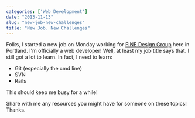 ```yaml
---
categories: ['Web Development']
date: "2013-11-13"
slug: "new-job-new-challenges"
title: "New Job. New Challenges"
---
```


Folks, I started a new job on Monday working for [FINE Design Group](http://www.finedesigngroup.com) here in Portland. I'm officially a web developer! Well, at least my job title says that. I still got a lot to learn. In fact, I need to learn:

- Git (especially the cmd line)
- SVN
- Rails

This should keep me busy for a while!

Share with me any resources you might have for someone on these topics! Thanks.
